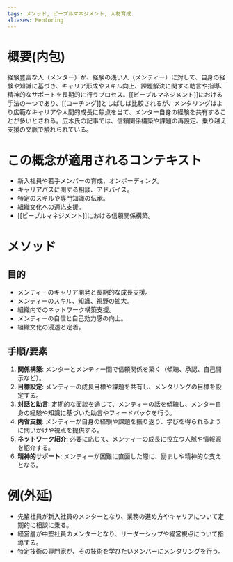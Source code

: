 ```yaml
---
tags: メソッド, ピープルマネジメント, 人材育成
aliases: Mentoring
---
```


# 概要(内包)

経験豊富な人（メンター）が、経験の浅い人（メンティー）に対して、自身の経験や知識に基づき、キャリア形成やスキル向上、課題解決に関する助言や指導、精神的なサポートを長期的に行うプロセス。[[ピープルマネジメント]]における手法の一つであり、[[コーチング]]としばしば比較されるが、メンタリングはより広範なキャリアや人間的成長に焦点を当て、メンター自身の経験を共有することが多いとされる。広木氏の記事では、信頼関係構築や課題の再設定、乗り越え支援の文脈で触れられている。

# この概念が適用されるコンテキスト

- 新入社員や若手メンバーの育成、オンボーディング。
- キャリアパスに関する相談、アドバイス。
- 特定のスキルや専門知識の伝承。
- 組織文化への適応支援。
- [[ピープルマネジメント]]における信頼関係構築。

# メソッド

## 目的

- メンティーのキャリア開発と長期的な成長支援。
- メンティーのスキル、知識、視野の拡大。
- 組織内でのネットワーク構築支援。
- メンティーの自信と自己効力感の向上。
- 組織文化の浸透と定着。

## 手順/要素

1.  **関係構築**: メンターとメンティー間で信頼関係を築く（傾聴、承認、自己開示など）。
2.  **目標設定**: メンティーの成長目標や課題を共有し、メンタリングの目標を設定する。
3.  **対話と助言**: 定期的な面談を通じて、メンティーの話を傾聴し、メンター自身の経験や知識に基づいた助言やフィードバックを行う。
4.  **内省支援**: メンティーが自身の経験や課題を振り返り、学びを得られるように問いかけや視点を提供する。
5.  **ネットワーク紹介**: 必要に応じて、メンティーの成長に役立つ人脈や情報源を紹介する。
6.  **精神的サポート**: メンティーが困難に直面した際に、励ましや精神的な支えとなる。

# 例(外延)

- 先輩社員が新入社員のメンターとなり、業務の進め方やキャリアについて定期的に相談に乗る。
- 経営層が中堅社員のメンターとなり、リーダーシップや経営視点について指導する。
- 特定技術の専門家が、その技術を学びたいメンバーにメンタリングを行う。
